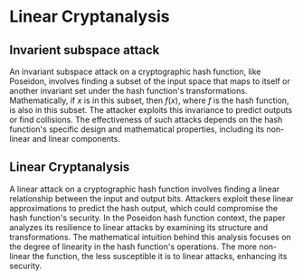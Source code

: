 # Linear Cryptanalysis
## Invarient subspace attack

An invariant subspace attack on a cryptographic hash function, like Poseidon, involves finding a subset of the input space that maps to itself or another invariant set under the hash function's transformations.
Mathematically, if $x$ is in this subset, then $f(x)$, where $f$ is the hash function, is also in this subset.
The attacker exploits this invariance to predict outputs or find collisions. 
The effectiveness of such attacks depends on the hash function's specific design and mathematical properties, including its non-linear and linear components.


## Linear Cryptanalysis
A linear attack on a cryptographic hash function involves finding a linear relationship between the input and output bits. Attackers exploit these linear approximations to predict the hash output, which could compromise the hash function's security. In the Poseidon hash function context, the paper analyzes its resilience to linear attacks by examining its structure and transformations. The mathematical intuition behind this analysis focuses on the degree of linearity in the hash function's operations. The more non-linear the function, the less susceptible it is to linear attacks, enhancing its security.